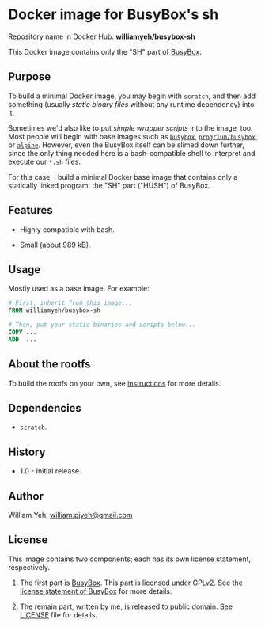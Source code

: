 Docker image for BusyBox's sh
============

Repository name in Docker Hub: **[williamyeh/busybox-sh](https://registry.hub.docker.com/u/williamyeh/busybox-sh/)**

This Docker image contains only the "SH" part of [BusyBox](http://www.busybox.net/).


## Purpose

To build a minimal Docker image, you may begin with `scratch`, and then add something (usually *static binary files* without any runtime dependency) into it.

Sometimes we'd also like to put *simple wrapper scripts* into the image, too.  Most people will begin with base images such as [`busybox`](https://registry.hub.docker.com/_/busybox/), [`progrium/busybox`](https://registry.hub.docker.com/u/progrium/busybox/), or [`alpine`](https://registry.hub.docker.com/_/alpine/).  However, even the BusyBox itself can be slimed down further, since the only thing needed here is a bash-compatible shell to interpret and execute our `*.sh` files.

For this case, I build a minimal Docker base image that contains only a statically linked program: the "SH" part ("HUSH") of BusyBox.


## Features

- Highly compatible with bash.

- Small (about 989 kB).


## Usage

Mostly used as a base image.  For example:


```dockerfile
# First, inherit from this image...
FROM williamyeh/busybox-sh

# Then, put your static binaries and scripts below...
COPY ...
ADD  ...

```


## About the rootfs

To build the rootfs on your own, see [instructions](build-rootfs/README.md) for more details.



## Dependencies

- `scratch`.


## History

- 1.0 - Initial release.


## Author

William Yeh, william.pjyeh@gmail.com


## License

This image contains two components; each has its own license statement, respectively.

1. The first part is [BusyBox](http://www.busybox.net/). This part is licensed under GPLv2.  See the [license statement of BusyBox](http://busybox.net/license.html) for more details.

2. The remain part, written by me, is released to public domain.  See [LICENSE](LICENSE) file for details.
